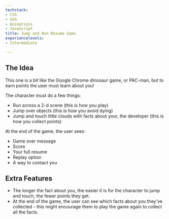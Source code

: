 ```yaml
---
techstack:
- CSS
- SVG
- Animations
- JavaScript
title: Jump and Run Resume Game
experiencelevels:
- Intermediate

---
```

## The Idea

This one is a bit like the Google Chrome dinosaur game, or PAC-man, but to earn points the user must learn about you!

The character must do a few things:

* Run across a 2-d scene (this is how you play)
* Jump over objects (this is how you avoid dying)
* Jump and touch little clouds with facts about your, the developer (this is how you collect points)

At the end of the game, the user sees:

* Game over message
* Score
* Your full resume
* Replay option
* A way to contact you

## Extra Features

* The longer the fact about you, the easier it is for the character to jump and touch, the fewer points they get.
* At the end of the game, the user can see which facts about you they've collected - this might encourage them to play the game again to collect all the facts.